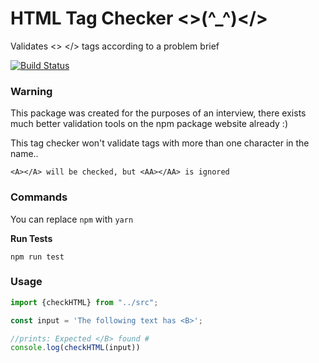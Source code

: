 # HTML Tag Checker <>(^_^)</>
Validates <> </> tags according to a problem brief

[![Build Status](https://pathtolife.visualstudio.com/htmlTagChecker/_apis/build/status/PathToLife.htmlTagChecker?branchName=master)](https://pathtolife.visualstudio.com/htmlTagChecker/_build/latest?definitionId=9&branchName=master)

### Warning
This package was created for the purposes of an interview,
there exists much better validation tools on the npm package website already :)

This tag checker won't validate tags with more than one character in the name..

`<A></A> will be checked, but <AA></AA> is ignored` 

### Commands

You can replace `npm` with `yarn`

**Run Tests**

 `npm run test`

### Usage

```typescript
import {checkHTML} from "../src";

const input = 'The following text has <B>';

//prints: Expected </B> found #
console.log(checkHTML(input))
```
 
